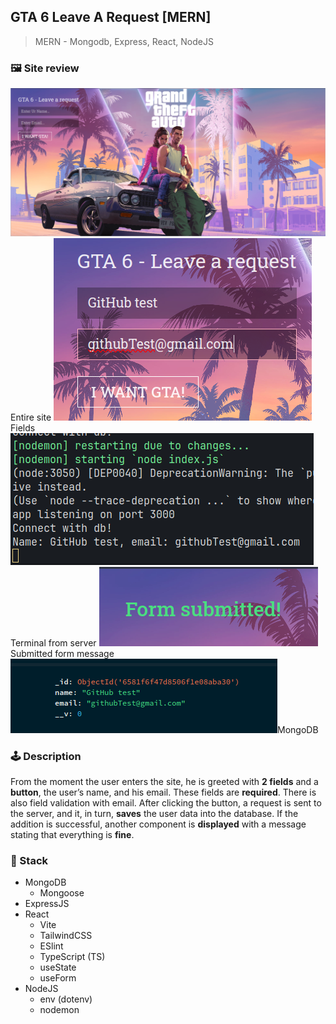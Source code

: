 ## GTA 6 Leave A Request [MERN]
> MERN - Mongodb, Express, React, NodeJS

### 🖼️ Site review
<img src="./readmeSrc/screenshotOfSite.png">Entire site</img>
<img src="./readmeSrc/fields.png">Fields</img>
<img src="./readmeSrc/serverTerminal.png">Terminal from server</img>
<img src="./readmeSrc/formSubmitted.png">Submitted form message</img>
<img src="./readmeSrc/mongodbScreenshot.png">MongoDB</img>

### 🕹️ Description
From the moment the user enters the site, he is greeted with <b>2 fields</b> and a <b>button</b>, the user’s name, and his email. These fields are <b>required</b>. There is also field validation with email. After clicking the button, a request is sent to the server, and it, in turn, <b>saves</b> the user data into the database. If the addition is successful, another component is <b>displayed</b> with a message stating that everything is <b>fine</b>.

### 🎨 Stack
- MongoDB
  - Mongoose
- ExpressJS
- React
  - Vite
  - TailwindCSS
  - ESlint
  - TypeScript (TS)
  - useState
  - useForm
- NodeJS
  - env (dotenv)
  - nodemon
